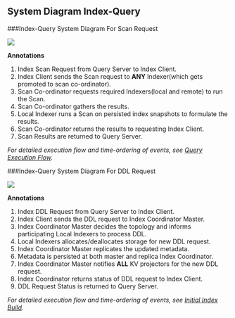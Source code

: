 ## System Diagram Index-Query

###Index-Query System Diagram For Scan Request

![](https://rawgithub.com/couchbase/indexing/master/secondary/docs/design/images/SystemDiagramScan.svg)

__Annotations__

1. Index Scan Request from Query Server to Index Client.
2. Index Client sends the Scan request to __ANY__ Indexer(which gets promoted to scan co-ordinator).
3. Scan Co-ordinator requests required Indexers(local and remote) to run the Scan.
4. Scan Co-ordinator gathers the results.
5. Local Indexer runs a Scan on persisted index snapshots to formulate the results.
6. Scan Co-ordinator returns the results to requesting Index Client.
7. Scan Results are returned to Query Server.

*For detailed execution flow and time-ordering of events, see [Query Execution Flow](query.md).*

###Index-Query System Diagram For DDL Request


![](https://rawgithub.com/couchbase/indexing/master/secondary/docs/design/images/SystemDiagramDDL.svg)

__Annotations__

1. Index DDL Request from Query Server to Index Client.
2. Index Client sends the DDL request to Index Coordinator Master.
3. Index Coordinator Master decides the topology and informs participating Local Indexers to process DDL.
4. Local Indexers allocates/deallocates storage for new DDL request.
5. Index Coordinator Master replicates the updated metadata.
6. Metadata is persisted at both master and replica Index Coordinator.
7. Index Coordinator Master notifies __ALL__ KV projectors for the new DDL request.
8. Index Coordinator returns status of DDL request to Index Client.
9. DDL Request Status is returned to Query Server.

*For detailed execution flow and time-ordering of events, see [Initial Index Build](initialbuild.md).*
